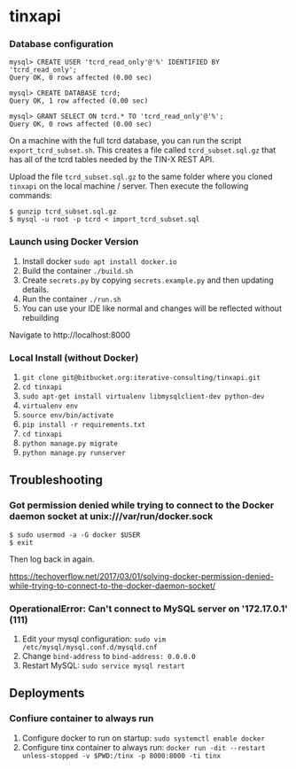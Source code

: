 # tinxapi


### Database configuration

```
mysql> CREATE USER 'tcrd_read_only'@'%' IDENTIFIED BY 'tcrd_read_only';
Query OK, 0 rows affected (0.00 sec)

mysql> CREATE DATABASE tcrd;
Query OK, 1 row affected (0.00 sec)

mysql> GRANT SELECT ON tcrd.* TO 'tcrd_read_only'@'%';
Query OK, 0 rows affected (0.00 sec)

```

On a machine with the full tcrd database, you can run the script `export_tcrd_subset.sh`. This creates a file called `tcrd_subset.sql.gz` that has all of the tcrd tables needed by the TIN-X REST API.

Upload the file `tcrd_subset.sql.gz` to the same folder where you cloned `tinxapi` on the local machine / server. Then execute the following commands: 

```
$ gunzip tcrd_subset.sql.gz
$ mysql -u root -p tcrd < import_tcrd_subset.sql
```

### Launch using Docker Version

1. Install docker `sudo apt install docker.io`
2. Build the container `./build.sh`
3. Create `secrets.py` by copying `secrets.example.py` and then updating details.
4. Run the container `./run.sh`
5. You can use your IDE like normal and changes will be reflected without rebuilding


Navigate to http://localhost:8000


### Local Install (without Docker)
1. `git clone git@bitbucket.org:iterative-consulting/tinxapi.git`
2. `cd tinxapi`
3. `sudo apt-get install virtualenv libmysqlclient-dev python-dev`
4. `virtualenv env`
5. `source env/bin/activate`
6. `pip install -r requirements.txt`
7. `cd tinxapi`
8. `python manage.py migrate`
9. `python manage.py runserver`


## Troubleshooting

### Got permission denied while trying to connect to the Docker daemon socket at unix:///var/run/docker.sock

```
$ sudo usermod -a -G docker $USER
$ exit
```

Then log back in again.


https://techoverflow.net/2017/03/01/solving-docker-permission-denied-while-trying-to-connect-to-the-docker-daemon-socket/


### OperationalError: Can't connect to MySQL server on '172.17.0.1' (111)

1. Edit your mysql configuration: `sudo vim /etc/mysql/mysql.conf.d/mysqld.cnf`
2. Change `bind-address` to `bind-address: 0.0.0.0`
3. Restart MySQL: `sudo service mysql restart`


## Deployments

### Confiure container to always run

1. Configure docker to run on startup: `sudo systemctl enable docker`
2. Configure tinx container to always run: `docker run -dit --restart unless-stopped -v $PWD:/tinx -p 8000:8000 -ti tinx`

